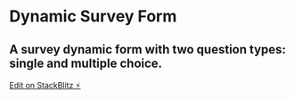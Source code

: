 # Dynamic Survey Form

A survey dynamic form with two question types: single and multiple choice.
---
[Edit on StackBlitz ⚡️](https://stackblitz.com/edit/dynamic-survey-form)
